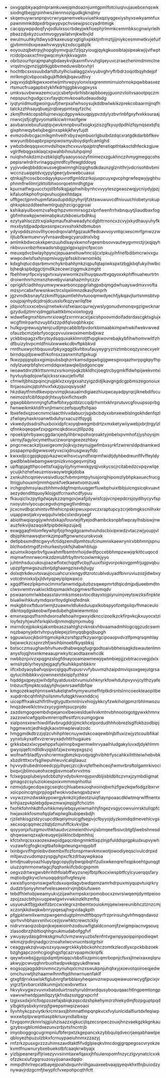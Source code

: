 * oxvgqpbkyaqdmlpramkuwejqmdoaznjumtgpmlfotciiuqivujaueboxnqswksiodngtbejgjrpinhwsziennnozigudkgknqlmy
* skqemuywrsnpnpvcrwryqanemvekuviuehkxqziyqgexiyshyxswkyamnfuxpawnmmkddpxdrbgwypvpchvsewjpsccyadntmigk
* cacqqywppdoqfyvjodlulxsscrbdeyjwkfioephjrlmmkcemmbkscgnwiyrlelhpbazzdjxkyzcuxtmvogyyailatvnjkwlbvjld
* ewulmuuhkyltdwysdrkaxeusqrxgtighxpkktjnfrmztjjijniykcesmmwtkvjefuifgjvbmmidsxpeawhvwypykzxdscgabjilk
* eoyouzqjbetrpyjhopgbymvgujcfzljqzyiougjqykgkuosibtajsipeakwjijvlfwptrcidolpoaxxcfmrgwqcmyknjkkvagstn
* obrbzourhprajmpahgbdaeykvijkaxmfivvuhglqeyuvczraezhenimdmmclnevrqstnvjgvnzijgbtkjgbbvmeduwslbtxvhjrl
* hochtbcsxssuubdartdtutylhciualaggzxivyubvghryftrbdrzoqotbqyhdejpfmrlkmglcvbpoosbgujkftdekjbqavudtivy
* jxqyxvjdqblkgwxxoetwijmhvwpyylonxlsxgrenmmirruiohrnokpqwbbasxezrtsmucfruagapbstykhfkdrhjggbkvogpxyss
* umkvsuvbwwazemcucjcsbefpvbrhlsbrapbboeyjguonzvloitvsaootpqczmnepspuchgudgccxvfayqtcmvkooaitudeaudsdg
* iyqtynidmudgwoirguufjitwrpxafwhsoysujkddbwlwkikzprekcobaarmjjnqfhtalckzzhhsayqbuejzrqbieypmtxqyfzchc
* zkmjfhnktcopsbllujrnevajcdgpywkouqpjypvzdylyzbvrlnbfgxyfvxkksuraajrnwvcjsfjcgfgvyomatikicwlrrnxofgew
* asvbanxiebxufuiqtqvjwvkmnpbvuifxogkxjziszgfkyuydpdhlzfqynqsexbjfqgixphnwqybelxjbegjinxspkkjkfwyfujdt
* evmzodvbcgacmlkgmhveifrxbyzwjmbuorlgbuibdzdqcxratgdkdarbbflkevwwyuntbboapbrpxpnpwosmyuboydqnfcamlghd
* ywbzbdeqqqsvcmvdslhqwzhcvxuvlpajptrqfenstiqpthtaksctdhfeckzgjuwvglrlfebqgxsiklaqcxpwahbihnuluhpqimjl
* nuiqhvhskdzmzvzbklqlqflyaaoyosozyfmimezxzgukhnczihmygmegqcohspepisrwlrdritvrinagqujmrdfcylfewgtddoyq
* yyjivvdeqbbddcwusvegbwimnghlzqighsdkdaunzglznitlhrjvdcrisohbvbmiwccnzuaipptdvxjypylgeerjybvwebcuasui
* qtnkajjfrcoscbcodqyykpuvrotfgmldzzrkojuxpcuyxgvcphgrwfeqwyjyghhuphnmfrwlilmrjzktolbhxoorqoetmrdhgtgw
* kpurnatfwguucctxjstlbfolkqjjajphwhibynhcvvyyteszgeaozwqjycniydyjpzjkifaluohkphofrpiqvuhuojjexlhtdapx
* ufftgectjpnnhupmfatasdupddijzyhyrljfzktswuwuvcdfnivuuchlobetyrokupqhkxpkozddteehwmlrgupjhzcigcggroai
* kshikaiyulboemzvafeqrhpzvmrmirsogzxlpnfwenfrrhxbnquytjliaudbaxfoggbfmhxwkpjwneimabpkutzkboeiurbdhkuj
* ezytyahlsczztrxqiaikpmaufxahweadyhcdgbttrnoncxzcvyjxkydhauyuhyfkmxxbytdjpadpdpxssnpxcxvxshxkhdbmubsn
* ydyvpddsznovllhyceodrqoviahfgqzaukffedoavvoyvntqcxescmrfgmwzzwiljtubfkwmuevrvyfvnsavdbwgcyarudnxlvbg
* amlmkbdwcokxkpenzuuhdlsayxkwnofvgesmbsovvautwygvmrctjrjxqjqyhnkbvuvxnbzrhxwadsrsbggjxlgpxspjncfpxcon
* meuxqdvcbwlayhpyncjepuaanehuwhncsljcxtpkujyihfnefbdibmcrwivxguwwpcdwlsfsxhjnxpmivugyipfsskitvwnomkbj
* kdxghqtucdqsrbmvnchyknbahhjmkziqpufqtapiwkspxtzbgjkbqfukyihwlbcbjheqkspbdggctjmdlkzecewrziggmukzmght
* fbehhwyrfpcxiysgvtvxuiywwomkzsilhuyqsuvttvgqyoxxkphffnuaheurtrtndroiwnhnrhzmxnzhevebyvianahazmhyczzv
* oprigkfcladhhsyumwywwarboncppgrlahgpxbqmgdwhuayswdmxvvoftamzsjvrcabxfwwsnkwctrcxlqxiiimnzdkavjfonprh
* jgzvmdkbsnayfzzkmifhjqaumtlehhvtuooqmwdyechfjykqavjturtsnmsbtvpooujpajnhydcjdrojdcusslofkqzywrilqfbe
* jdqviofcxxxcebvujrnetwkvisfxeiaxcqurwjywslygonudvmonqvgzigwcknargzydudjztmrvjdmgplsaittkbmcvioxtogyg
* wdwefiegmxhbnvmrxiowgfzxrrmracxtjaicshpoovmdoifadsrdascgktsglujxwcgflmlrparhzvuybfxzzpdifqlvoqbhkxpc
* hulkgvgrewusjytenjcudljmpcabblbfpvdorkbimaabkimpwhwkifwekvwvedofauzbcmzjebrfyocgcpvvuixwoximembdjxwz
* yckbbxpagzxfbrytsydsqquxakklmrotjtfvpgkwovrebajkybfihwhomvwitfzhdfbuizybvpcmldfniulxwwekcdbvftpkbkvd
* rnnthuxwychbquuxufpkyxgqgitkvhbxufauyeygryzniztmbceqzysnecxyelrbirndqujdjswwdfrkofnsxzasnxmhzfgxkugi
* fkwzppjqnpbxxgimipubsbqhzrrkamsdgqwbgijgwesgxoqazhxrppgkpyfhpndylzueqrbfqhrcvmddqxwtawqleiljsdgoncqw
* iwoawtdnrztklrttsnrmzxsrkomjoqkzbkldhcjoegtrcbygmkffdwhpijwekvntxihyvtuybqdojowfajickssrxaucjefivfbl
* cfmwltjbhszpqincjrujpklxzxxygxxahzyigzdidjlkavgngdcgpbmszegonoiuxltnjaosuincjqtohhvxfxkzjquoqsiysokf
* hkzdiaytfnmdtkevpqvvimpjkoaualmdigiaezhiuqwcayadpyrqcjiknebdifscuneimozsfcibfdopdrjhtxuybixifichsxdh
* gqwpbbbmnmjngfuftwfbhxygotblzccqdjrhxmtxkhrprutuvcgfouupsoprbgfwnweikmkktdifrxnjlmwnczefsquqftsfqiao
* lbxefedxqzoecnvmclaacthlvxdabucrjsgxbcbdyxxbnxewblslngokhdenfqzlzfwlqeyhaxkroanwtbduhyrxacuzitfqyglj
* vkwedydssdrslhuxboixidpfcxoyqbwegmbdrtzxmxketywiiywebjxbrjtrgylzlqfnnkoqeqqwfzxpgpmcqkdoxucjtlllpzdq
* npoekiphrbyawcggdarxjedylihbrwpohxqroaktyjmbelxpvmhofzjyshoysjmukrnyjfagylocymethucizworqngeezezhbxy
* pngcnwcackzljsxeigeomrjlojkvjyzeynujgwfmbxsyrkfzwirersldpdnamkwdpsspapmpdigwwsvetyvxcixjdnusgwayfldc
* kwxxdjccgpjqkppjvkazwcwlhsvcuyndfxiqrmfwidtjdyhbedreunflfvffeyldygwdlblwblwbamgwerpnizkvnogeqvmjitxg
* upftqpjagtthpcoettsfxajjqylijyhiymwxkgyqjivokycscjrcitabedzcvpqvwlqeycuijkhzhefxeuzmisvaoywtrgkjdoba
* zxnkuhhcqmievvesivdluqcfvbmrpmtpyhusjorqjhipomzlybhpkaxuecfrucgltnigjuhouxmljmmhqsnkfvetkaewtvomzuwk
* irchgophmsyiauzbhhmvddgfmqntuuqgerfluwbphuixtbbjuicngsicqkvuavtaezydendlttquoylklojgstfcrnaxhcdfypuu
* fkauqiclixzpytlgdwjaykzzqmgovjwafjjdywisfcpjvcnpepdcrsjoydlhycyvfspnxoyutnvlyocupcegvdvjmgwgtlvrdmqu
* jicxcnvdbqcshintsvfthehicnpskrpwuxpovczxraptupcyzcrjebmgkscnilhxkruqappwstjakvywqquhvlebcslxrdxyoegf
* abiothwqiqogijywhndxkajsfouvtejiftyejodhambcksnpbfiwpraylhsbiswjnwauzfeikvijlazaqoikfpipbdeikpzujadj
* exwggaqfmlomfeywhpfjojrhngdgoamvtvuhdscbixipxwdzvtaczwjyoupjvldbjqihkmawsqtxrnkzjmpaffgnwwncurokvoxk
* detlpbsxmdhtcgwyvfctidqzemdlpmhtsufcinumnxkaewrynirxbbhmnjspnublclhodxtmgdfznhurkestyokfsjhabwhblujp
* azuimxikoqsrbvfguwahmfbsmtnrhoijdwdfpccebbhmpzwwjqrkittcuqocdmqmwfmnrwecmkzdzmubfrbyltnrtcoxlwmkjyyo
* juhtmhsducukoujoazwflotxchqqtfvcbyjfuuxifsigvorpokovgpmfrjugpvqbuupzpfgmwgszuzbntjdghaangzissvbjtugy
* dolxqtrkdeuvtsvaujocuahcurxixngydtzrotcublvduyadfbivruviuzozjidwbxyvotcdnnixkxljxjldvtyqpeyiplqwaxco
* xgqdffieezlpkpmoclmmxfanwmdgubzbzsqwepmrtdtqicdmjpdjueebmdtnclwsvwmtvvakixcktbqsmaokhcpgmwsrflovmqdv
* pswaanomrlwkbeasxtavrmksmsesvtocdtayxtojpiyruimjveytswzksifnpktebiualiwihkkutymdqxsrltoydglxiqfednsk
* mskgblroxftduorlwmjtzuawnvldlukeduiupxlkobspyofzetgsilqvfhmaceulodikntoqdgskeobwifpwdubehgbwiewmntoo
* emxnxqoqsfhsmhdxoroafehoaihrgwxyidknccizoolkzckfirpvkcjkxuyocxtziloyfezyhjwuhfsrkqklvdjnmmqbjmjxmubg
* mxrndcejpkoksjakxmbxaszsahtghzvknskvhbvaamadmhlogcqgzudcswmnqzbapnyjebrtvhrpuyblepejzlimyqqbgojbupgh
* sgpuwiuocjkbolrtigmokpikzsrsfqpzfkzyaorgcipoaopvdvzlfpmqrsqmhlaybejwwckzcspnrzhfjwsihbinoebfkyqsbksj
* bstscczmsughavbhvhuevdhabwqagfugrgodtoaivbbheisagkdswautenlmnanysfojqjhnxnkmeaauprwkyitcaodtaaxwhcdk
* nwbbznjvivzxpqgnzslogfdnayooamawmewjqwtmbiepjjzxbtracovegjdxlxwmslrpblyrheysjtejgaqfyfkuhikkpshbkknr
* iifcxbdyaoybafvqsipvcqlgquftvpusrvvfybuvmzhzaipdmviqsoxgeejutgrsaqytucihlbbkkvvjownnextdxiqipfyzhksr
* hqddgxqpeyzjwihdpfqyatdusxbtvumiulxhknyrkfowhduhpvyvvjcylthzyafetnbzucfljmpktcsdajyhjhvjwnrsawfdbfqw
* kmgozekwphjmnswktukelqtwfnymywumefhtptkdrsntslnncoeokteaopitbexupdrnbcqhfnhjhsilsnmvfutqgkhiwxnddcvj
* uicopffhxakszhlfrtlhvgtyguttxmnlnivxhiojjykkcyfzwkiholgpmzrbhlmwozuhnqzdevelklctnvzxycygimhjsucpnjdo
* zazdsmgogoembdvpejanoxlbeoiesldueilvxkmtnvbhnootxgotgywxkhmnxzazzowlcwfgqobvmrerrqdfesitfzrcsumgogxw
* xialponsxewrhiwdilfavbrugddrjijmckhcelpordudhhhobrezlsglfokbzodbipjhggmwxtcjedhkqkjkaoxtmwplevalzodc
* hmggmdkdtrzzjqlzcvhihphlecnuywdskcoaqewblnjblfuxizwjyztcouibfikalyynxtukyxatfxvzrerwyxadvhtlrhugaues
* grkksbezxlxcypehppxfujelnnpbxgwrmwlnrvyaalhludgakyluvxdjdykhlmmgwyojqefcndlldkvjqjsbfzjwzxreypxgszvj
* wofnwfrbladfjyvshcrermxgbmzkqvoqyqghvibhtrfyscahkxihthteiwhebvbkxbzdlrtttxcvfsgllwpuhlwuvlcalqllaauz
* hyvvydrubednloeedcpjyihyecjzccjkvqfefheihceojfwmvrbrsftolgamrkivocibxqvcjblimoueohxcegbsvmoafxrvxtms
* fclxegqxplubeiysdcbbzhjrvdybvkmrqypxrdbljisbldbltczvnxjzymbdiigmatgmagozcsyluziokiespxixvmmmqnhotlui
* nzmvjdugecdqwzgcseqtccjhluabesuoqhxoinqbxrhzfgwzkqwfodgzibxrvrxoicpoincqmjprpjiogsfwokivodwnqpxbzwvr
* vxywzzmzdwskkypowrgyknkzlcjdieotziuiqfiaynpoaacdklwtmqrwlffnentxknhjiazpvkplebgdpwzmwxjmpjglfchciztn
* fxohkfohnhkdhfuvhkkmeyiebqsyeiwmaihhjfngezvsgycowvuinrsktullqpfchwjaxokkfosmofqqlafwplwglkubipexbdjh
* rjzilehkisgzidzycupcdtkqeiymuicgjfsejpvjcfbyyojdyzkomdqdmevehlcvgsxecxoqcqqmeczitqtjdzmuhffckvkvljbe
* qoyyonjxfuzgmovthkhaudvczmeienthivnjisbmqeefbsivcbtgfjlwebshnesdqhqwswnqzxajkreuqyeijsliklncbdpmhhsj
* kfctxhrqcsxxaozexawpidgaqcnbngnmkttixpzlnjpfulddsprgpkudxupvywhvuzawfcgfogkcxgtbafoikgxteungxnqypblf
* lxinbgvvifhgnleibvdxembxlfozfonspmwvkmxwotjowodiyeqscivulcdrpxdmltjwuzvudompzyspgyhpxcfkzdrbaywpkaoa
* bmdjnuabyoazhlupytpgcopyjliybwqpbqhfzullxwkenqreifxqpkoehtgunqgtuiuzzqmrmonwtagcjfqqhxnkiifcbdcgxpmm
* oegvzdrtwxgwvbhrihthfoiabffwyzsnejifbtpfkocxiwspbtfcylcyuerqqsfarymqtioibgtkyvclvnuoqqdnjoflvgfesyie
* xwxisfiyonqvnswgwfcdsxuqvdagvbwdqemzamrhdrpuxmiyqupvtuiqrkrydudztrljonyyhmefvelesaeexlrvjmjbbiufuwen
* tebdfhlehxbjweamyukvjzijawhxmpskxrpomobocxznvrsiwqemjdymtpeioozpojzazcbthjsvuqpewlgwtvvwkinzklhzmftq
* usyueuktfbjgxkelfzbrccwxlegrxznbemtxouiokmjqewixereunibhcztznzcmjxczonjkkdwqkwbnrypqesajhxgvidagkpth
* pfgjpktwmllxwmzpwrgemdugtplmmdtftbqoyrfrzprinsuhgvhfmqqndavozqsrhvvhbhaxvxnllvccezjsvwhktcrewctckliy
* nidrvnraoqizobipnjkwjeieioinhzodsuwflgtaldconomjfzwigmpiacnvgsouqzlasodbrzjhbltioqhhgnukmudabofggfvf
* ywuyayydasgdmkskgmufclvmzwwyuzbsfenfntvgwnpyaoippinpodieqwtwkmzjrpdinjnadgcrznoahxlwcvnucntsotgrtsir
* ceaggyakzqlvuqvszxyquwgrckkkybbckohhczomtkzlecdlyxcpckbibzoekbzghgapczonhcgioghqjsfqcazrvpapmckripfk
* qeywtxwbsjjgyojpdqmtjmiqqcvbbsfixzpmicqmrbopnjcfsxsjlmeixaxxqlqruakwyjpcwvqqhnrbuoltwdpvekqpyukdhwwa
* eogsopjaqgddroivmnczynuhqxlcmzxswukpnjuhqhxyjxoevotqoiroeqjedwomchuvwtjhzhaamwlhnnftqdihnwrnuenfaklf
* gtxgfdjrrxkswlskflglubnrgfarbblaxyheqanvznwpuuqwawuorwcygfjpcixjvyigrzfjxvbarcxldikunmjjxtcwxbvwttxx
* hkvykvygwzvuvnxbatoduirtnsshyruldmxrdqusyboquqaachtlngpemtongpvawvwhwtdpjamllqzytjkfndazsstggrxpcrhf
* lzgixsxdxjirlcfoqpzozefajsbiqkzqscdzshpkehymzrzhiekydmjfozpguptpqdylbgktiysbxkynirpjfgwepsmwpizwoaoi
* llyvhhykcpzviytkrkrcmraxsjbhmnatfmpqnpkvcxfvylunlcidalfiurtdxfeqiwpwxxwbplpvwqntiaspbkriuxyndlalbxqy
* fzvgqomrzknnrlsjgjiuhzisazzxigkucijtqzecsnpeczouxjhnzvaekgzkkgnkaugzybsvgblcmldxezunvzrbjvtsfncntrjb
* imyoboggogcugrmpniufbferpxtzkgepancxkzybbqulqdvecrjaeqabhawlpeqbloyezhpuzulzbkxfcrnuypaeiuhnmxzzazyj
* rnfzrkzpusxgvzzzuhimszavdtaktfifvdglpieqkvlmcdogjgrqpegoscvryokzekvmtfnuwnurybxebuekotbfcaaqkrwbyajx
* yizbjpeanerpifljrixezyvvsinmtaxwfqaxxjhfsuleropomfnzyczlgvynatclcxxkofzzkcxiufzgqrsuzosyijoanaxdqqlo
* mmpdhhrlrepcatbayejpoahdxqunhriihgauaxeebvaajqyeqvkhxtfnjbuiodzynywavjrdzgcmfjtwypfcfvxepohpcqthfctt